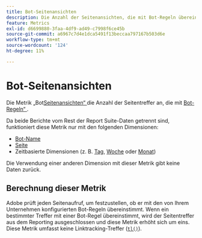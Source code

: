 ```yaml
---
title: Bot-Seitenansichten
description: Die Anzahl der Seitenansichten, die mit Bot-Regeln übereinstimmen.
feature: Metrics
exl-id: d6699880-3faa-4df9-ad49-c7998f6ce45b
source-git-commit: a6967c7d4e1dca5491f13beccaa797167b503d6e
workflow-type: tm+mt
source-wordcount: '124'
ht-degree: 11%

---
```


# Bot-Seitenansichten

Die Metrik „Bot[Seitenansichten“ ](overview.md) die Anzahl der Seitentreffer an, die mit [Bot-Regeln“ ](/help/admin/tools/manage-rs/edit-settings/general/bot-removal/bot-rules.md).

Da beide Berichte vom Rest der Report Suite-Daten getrennt sind, funktioniert diese Metrik nur mit den folgenden Dimensionen:

* [Bot-Name](../dimensions/bot-name.md)
* [Seite](../dimensions/page.md)
* Zeitbasierte Dimensionen (z. B. [Tag](../dimensions/day.md), [Woche](../dimensions/week.md) oder [Monat](../dimensions/month.md))

Die Verwendung einer anderen Dimension mit dieser Metrik gibt keine Daten zurück.

## Berechnung dieser Metrik

Adobe prüft jeden Seitenaufruf, um festzustellen, ob er mit den von Ihrem Unternehmen konfigurierten Bot-Regeln übereinstimmt. Wenn ein bestimmter Treffer mit einer Bot-Regel übereinstimmt, wird der Seitentreffer aus dem Reporting ausgeschlossen und diese Metrik erhöht sich um eins. Diese Metrik umfasst keine Linktracking-Treffer ([`tl()`](/help/implement/vars/functions/tl-method.md)).
